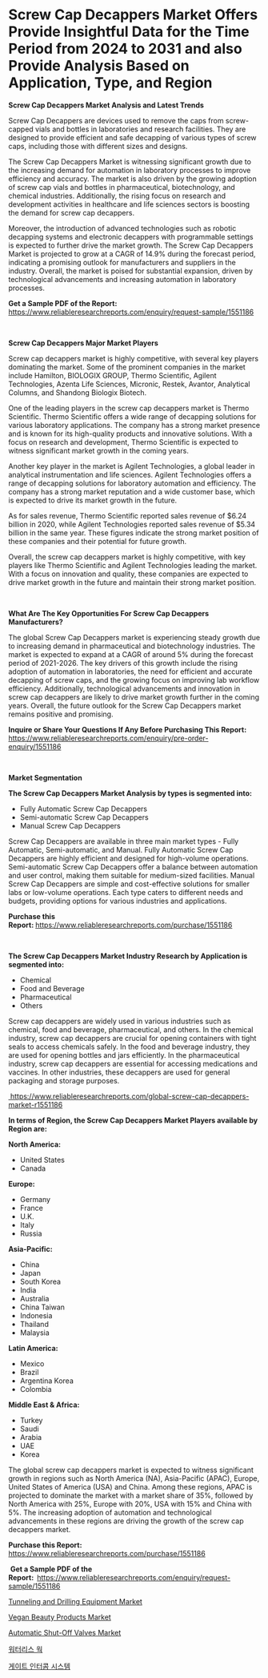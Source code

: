 <p><h1>Screw Cap Decappers Market Offers Provide Insightful Data for the Time Period from 2024 to 2031 and also Provide Analysis Based on Application, Type, and Region</h1></p><p><strong>Screw Cap Decappers Market Analysis and Latest Trends</strong></p>
<p><p>Screw Cap Decappers are devices used to remove the caps from screw-capped vials and bottles in laboratories and research facilities. They are designed to provide efficient and safe decapping of various types of screw caps, including those with different sizes and designs.</p><p>The Screw Cap Decappers Market is witnessing significant growth due to the increasing demand for automation in laboratory processes to improve efficiency and accuracy. The market is also driven by the growing adoption of screw cap vials and bottles in pharmaceutical, biotechnology, and chemical industries. Additionally, the rising focus on research and development activities in healthcare and life sciences sectors is boosting the demand for screw cap decappers.</p><p>Moreover, the introduction of advanced technologies such as robotic decapping systems and electronic decappers with programmable settings is expected to further drive the market growth. The Screw Cap Decappers Market is projected to grow at a CAGR of 14.9% during the forecast period, indicating a promising outlook for manufacturers and suppliers in the industry. Overall, the market is poised for substantial expansion, driven by technological advancements and increasing automation in laboratory processes.</p></p>
<p><strong>Get a Sample PDF of the Report:&nbsp;</strong> <a href="https://www.reliableresearchreports.com/enquiry/request-sample/1551186">https://www.reliableresearchreports.com/enquiry/request-sample/1551186</a></p>
<p>&nbsp;</p>
<p><strong>Screw Cap Decappers Major Market Players</strong></p>
<p><p>Screw cap decappers market is highly competitive, with several key players dominating the market. Some of the prominent companies in the market include Hamilton, BIOLOGIX GROUP, Thermo Scientific, Agilent Technologies, Azenta Life Sciences, Micronic, Restek, Avantor, Analytical Columns, and Shandong Biologix Biotech.</p><p>One of the leading players in the screw cap decappers market is Thermo Scientific. Thermo Scientific offers a wide range of decapping solutions for various laboratory applications. The company has a strong market presence and is known for its high-quality products and innovative solutions. With a focus on research and development, Thermo Scientific is expected to witness significant market growth in the coming years.</p><p>Another key player in the market is Agilent Technologies, a global leader in analytical instrumentation and life sciences. Agilent Technologies offers a range of decapping solutions for laboratory automation and efficiency. The company has a strong market reputation and a wide customer base, which is expected to drive its market growth in the future.</p><p>As for sales revenue, Thermo Scientific reported sales revenue of $6.24 billion in 2020, while Agilent Technologies reported sales revenue of $5.34 billion in the same year. These figures indicate the strong market position of these companies and their potential for future growth.</p><p>Overall, the screw cap decappers market is highly competitive, with key players like Thermo Scientific and Agilent Technologies leading the market. With a focus on innovation and quality, these companies are expected to drive market growth in the future and maintain their strong market position.</p></p>
<p>&nbsp;</p>
<p><strong>What Are The Key Opportunities For Screw Cap Decappers Manufacturers?</strong></p>
<p><p>The global Screw Cap Decappers market is experiencing steady growth due to increasing demand in pharmaceutical and biotechnology industries. The market is expected to expand at a CAGR of around 5% during the forecast period of 2021-2026. The key drivers of this growth include the rising adoption of automation in laboratories, the need for efficient and accurate decapping of screw caps, and the growing focus on improving lab workflow efficiency. Additionally, technological advancements and innovation in screw cap decappers are likely to drive market growth further in the coming years. Overall, the future outlook for the Screw Cap Decappers market remains positive and promising.</p></p>
<p><strong>Inquire or Share Your Questions If Any Before Purchasing This Report:</strong> <a href="https://www.reliableresearchreports.com/enquiry/pre-order-enquiry/1551186">https://www.reliableresearchreports.com/enquiry/pre-order-enquiry/1551186</a></p>
<p>&nbsp;</p>
<p><strong>Market Segmentation</strong></p>
<p><strong>The Screw Cap Decappers Market Analysis by types is segmented into:</strong></p>
<p><ul><li>Fully Automatic Screw Cap Decappers</li><li>Semi-automatic Screw Cap Decappers</li><li>Manual Screw Cap Decappers</li></ul></p>
<p><p>Screw Cap Decappers are available in three main market types - Fully Automatic, Semi-automatic, and Manual. Fully Automatic Screw Cap Decappers are highly efficient and designed for high-volume operations. Semi-automatic Screw Cap Decappers offer a balance between automation and user control, making them suitable for medium-sized facilities. Manual Screw Cap Decappers are simple and cost-effective solutions for smaller labs or low-volume operations. Each type caters to different needs and budgets, providing options for various industries and applications.</p></p>
<p><strong>Purchase this Report:&nbsp;</strong><a href="https://www.reliableresearchreports.com/purchase/1551186">https://www.reliableresearchreports.com/purchase/1551186</a></p>
<p>&nbsp;</p>
<p><strong>The Screw Cap Decappers Market Industry Research by Application is segmented into:</strong></p>
<p><ul><li>Chemical</li><li>Food and Beverage</li><li>Pharmaceutical</li><li>Others</li></ul></p>
<p><p>Screw cap decappers are widely used in various industries such as chemical, food and beverage, pharmaceutical, and others. In the chemical industry, screw cap decappers are crucial for opening containers with tight seals to access chemicals safely. In the food and beverage industry, they are used for opening bottles and jars efficiently. In the pharmaceutical industry, screw cap decappers are essential for accessing medications and vaccines. In other industries, these decappers are used for general packaging and storage purposes.</p></p>
<p><a href="https://www.reliableresearchreports.com/global-screw-cap-decappers-market-r1551186">&nbsp;https://www.reliableresearchreports.com/global-screw-cap-decappers-market-r1551186</a></p>
<p><strong>In terms of Region, the Screw Cap Decappers Market Players available by Region are:</strong></p>
<p>
    <p> <strong> North America: </strong>
        <ul>
            <li>United States</li>
            <li>Canada</li>
        </ul>
        </p> 
    <p> <strong> Europe: </strong>
        <ul>
            <li>Germany</li>
            <li>France</li>
            <li>U.K.</li>
            <li>Italy</li>
            <li>Russia</li>
        </ul>
        </p> 
    <p> <strong> Asia-Pacific: </strong>
        <ul>
            <li>China</li>
            <li>Japan</li>
            <li>South Korea</li>
            <li>India</li>
            <li>Australia</li>
            <li>China Taiwan</li>
            <li>Indonesia</li>
            <li>Thailand</li>
            <li>Malaysia</li>
        </ul>
        </p> 
    <p> <strong> Latin America: </strong>
        <ul>
            <li>Mexico</li>
            <li>Brazil</li>
            <li>Argentina Korea</li>
            <li>Colombia</li>
        </ul>
        </p> 
    <p> <strong> Middle East & Africa: </strong>
        <ul>
            <li>Turkey</li>
            <li>Saudi</li>
            <li>Arabia</li>
            <li>UAE</li>
            <li>Korea</li>
        </ul>
    </p>
    </p>
<p><p>The global screw cap decappers market is expected to witness significant growth in regions such as North America (NA), Asia-Pacific (APAC), Europe, United States of America (USA) and China. Among these regions, APAC is projected to dominate the market with a market share of 35%, followed by North America with 25%, Europe with 20%, USA with 15% and China with 5%. The increasing adoption of automation and technological advancements in these regions are driving the growth of the screw cap decappers market.</p></p>
<p><strong>Purchase this Report: </strong><a href="https://www.reliableresearchreports.com/purchase/1551186">https://www.reliableresearchreports.com/purchase/1551186</a></p>
<p>&nbsp;<strong>Get a Sample PDF of the Report:&nbsp;&nbsp;</strong><a href="https://www.reliableresearchreports.com/enquiry/request-sample/1551186">https://www.reliableresearchreports.com/enquiry/request-sample/1551186</a></p>
<p><strong></strong></p>
<p><p><a href="https://github.com/BriaAbshire/Market-Research-Report-List-1/blob/main/tunneling-and-drilling-equipment-market.md">Tunneling and Drilling Equipment Market</a></p><p><a href="https://medium.com/@victoria.lyman98067/global-vegan-beauty-products-market-analysis-trends-forecasts-and-growth-opportunities-2024-4fa83cbfd729">Vegan Beauty Products Market</a></p><p><a href="https://github.com/Christopherorp895/Market-Research-Report-List-1/blob/main/automatic-shut-off-valves-market.md">Automatic Shut-Off Valves Market</a></p><p><a href="https://github.com/ThomasElmes2022/Market-Research-Report-List-2/blob/main/969278469467.md">워터리스 웍</a></p><p><a href="https://github.com/bvubpqd5241630/Market-Research-Report-List-3/blob/main/368017869468.md">게이트 인터콤 시스템</a></p></p>